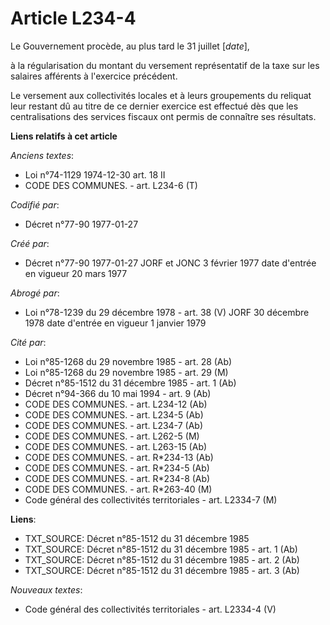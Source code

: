 # Article L234-4

Le Gouvernement procède, au plus tard le 31 juillet [*date*],

à la régularisation du montant du versement représentatif de la taxe sur les salaires afférents à l'exercice précédent. 

Le versement aux collectivités locales et à leurs groupements du reliquat leur restant dû au titre de ce dernier exercice est
effectué dès que les centralisations des services fiscaux ont permis de connaître ses résultats.

**Liens relatifs à cet article**

_Anciens textes_:

  - Loi n°74-1129 1974-12-30 art. 18 II
  - CODE DES COMMUNES. - art. L234-6 (T)

_Codifié par_:

  - Décret n°77-90 1977-01-27

_Créé par_:

  - Décret n°77-90 1977-01-27 JORF et JONC 3 février 1977 date d'entrée en vigueur 20 mars 1977

_Abrogé par_:

  - Loi n°78-1239 du 29 décembre 1978 - art. 38 (V) JORF 30 décembre 1978 date d'entrée en vigueur 1 janvier 1979

_Cité par_:

  - Loi n°85-1268 du 29 novembre 1985 - art. 28 (Ab)
  - Loi n°85-1268 du 29 novembre 1985 - art. 29 (M)
  - Décret n°85-1512 du 31 décembre 1985 - art. 1 (Ab)
  - Décret n°94-366 du 10 mai 1994 - art. 9 (Ab)
  - CODE DES COMMUNES. - art. L234-12 (Ab)
  - CODE DES COMMUNES. - art. L234-5 (Ab)
  - CODE DES COMMUNES. - art. L234-7 (Ab)
  - CODE DES COMMUNES. - art. L262-5 (M)
  - CODE DES COMMUNES. - art. L263-15 (Ab)
  - CODE DES COMMUNES. - art. R*234-13 (Ab)
  - CODE DES COMMUNES. - art. R*234-5 (Ab)
  - CODE DES COMMUNES. - art. R*234-8 (Ab)
  - CODE DES COMMUNES. - art. R*263-40 (M)
  - Code général des collectivités territoriales - art. L2334-7 (M)

**Liens**:

  - TXT_SOURCE: Décret n°85-1512 du 31 décembre 1985
  - TXT_SOURCE: Décret n°85-1512 du 31 décembre 1985 - art. 1 (Ab)
  - TXT_SOURCE: Décret n°85-1512 du 31 décembre 1985 - art. 2 (Ab)
  - TXT_SOURCE: Décret n°85-1512 du 31 décembre 1985 - art. 3 (Ab)

_Nouveaux textes_:

  - Code général des collectivités territoriales - art. L2334-4 (V)
